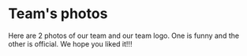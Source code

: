Team's photos
====

Here are 2 photos of our team and our team logo. One is funny and the other is official. We hope you liked it!!!
